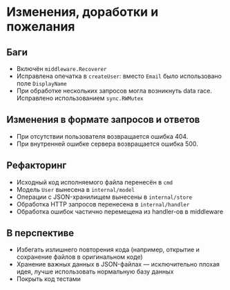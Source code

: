 # Изменения, доработки и пожелания

## Баги

- Включён `middleware.Recoverer`
- Исправлена опечатка в `createUser`: вместо `Email` было использовано поле
  `DisplayName`
- При обработке нескольких запросов могла возникнуть data race. Исправлено использованием `sync.RWMutex`

## Изменения в формате запросов и ответов

- При отсутствии пользователя возвращается ошибка 404.
- При внутренней ошибке сервера возвращается ошибка 500.

## Рефакторинг

- Исходный код исполняемого файла перенесён в `cmd`
- Модель `User` вынесена в `internal/model`
- Операции с JSON-хранилищем вынесены в `internal/store`
- Обработка HTTP запросов перенесена в `internal/handler`
- Обработка ошибок частично перемещена из handler-ов в middleware

## В перспективе

- Избегать излишнего повторения кода (например, открытие и сохранение файлов в
  оригинальном коде)
- Хранение важных данных в JSON-файлах — исключительно плохая идея, лучше
  использовать нормальную базу данных
- Покрыть код тестами
